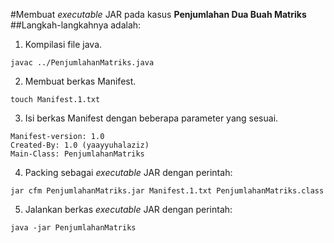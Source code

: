 #Membuat *executable* JAR pada kasus **Penjumlahan Dua Buah Matriks**
##Langkah-langkahnya adalah:
1. Kompilasi file java.
```
javac ../PenjumlahanMatriks.java
```
2. Membuat berkas Manifest.
```
touch Manifest.1.txt
```
3. Isi berkas Manifest dengan beberapa parameter yang sesuai.
```
Manifest-version: 1.0
Created-By: 1.0 (yaayyuhalaziz)
Main-Class: PenjumlahanMatriks
```
4. Packing sebagai *executable* JAR dengan perintah:
```
jar cfm PenjumlahanMatriks.jar Manifest.1.txt PenjumlahanMatriks.class
```
5. Jalankan berkas *executable* JAR dengan perintah:
```
java -jar PenjumlahanMatriks
```